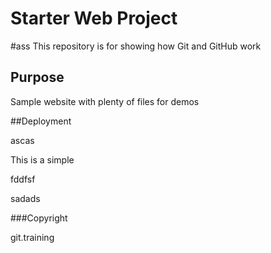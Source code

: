 # Starter Web Project
#ass
This repository is for showing how Git and GitHub work

## Purpose

Sample website with plenty of files for demos

##Deployment

ascas

This is a simple 

fddfsf

sadads

###Copyright

git.training
